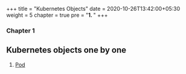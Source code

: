 +++
title = "Kubernetes Objects"
date = 2020-10-26T13:42:00+05:30
weight = 5
chapter = true
pre = "<b>1. </b>"
+++

### Chapter 1

## Kubernetes objects one by one

1. [Pod](pod)
